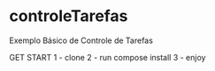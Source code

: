 # controleTarefas
Exemplo Básico de Controle de Tarefas

GET START
1 - clone
2 - run compose install
3 - enjoy

